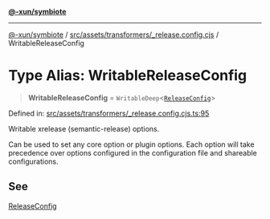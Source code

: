 [**@-xun/symbiote**](../../../../../README.md)

***

[@-xun/symbiote](../../../../../README.md) / [src/assets/transformers/\_release.config.cjs](../README.md) / WritableReleaseConfig

# Type Alias: WritableReleaseConfig

> **WritableReleaseConfig** = `WritableDeep`\<[`ReleaseConfig`](../interfaces/ReleaseConfig.md)\>

Defined in: [src/assets/transformers/\_release.config.cjs.ts:95](https://github.com/Xunnamius/symbiote/blob/877e3120bdc7f2c76a05ae6085d5ac57197fd79f/src/assets/transformers/_release.config.cjs.ts#L95)

Writable xrelease (semantic-release) options.

Can be used to set any core option or plugin options. Each option will take
precedence over options configured in the configuration file and shareable
configurations.

## See

[ReleaseConfig](../interfaces/ReleaseConfig.md)
